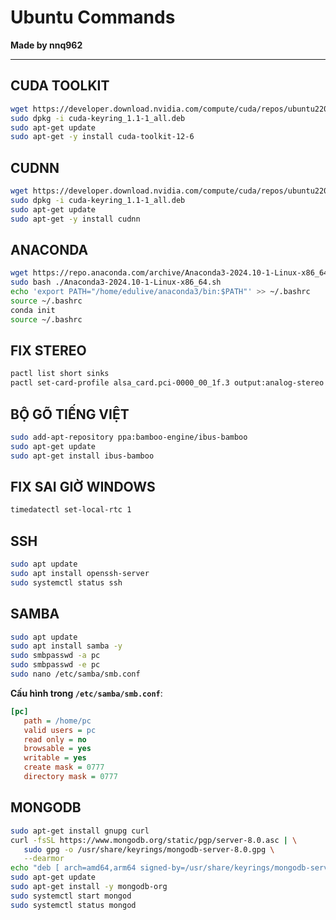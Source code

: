 # Ubuntu Commands

**Made by nnq962**  

---

## CUDA TOOLKIT

```bash
wget https://developer.download.nvidia.com/compute/cuda/repos/ubuntu2204/x86_64/cuda-keyring_1.1-1_all.deb
sudo dpkg -i cuda-keyring_1.1-1_all.deb
sudo apt-get update
sudo apt-get -y install cuda-toolkit-12-6
```

## CUDNN

```bash
wget https://developer.download.nvidia.com/compute/cuda/repos/ubuntu2204/x86_64/cuda-keyring_1.1-1_all.deb
sudo dpkg -i cuda-keyring_1.1-1_all.deb
sudo apt-get update
sudo apt-get -y install cudnn
```

## ANACONDA

```bash
wget https://repo.anaconda.com/archive/Anaconda3-2024.10-1-Linux-x86_64.sh
sudo bash ./Anaconda3-2024.10-1-Linux-x86_64.sh
echo 'export PATH="/home/edulive/anaconda3/bin:$PATH"' >> ~/.bashrc
source ~/.bashrc
conda init
source ~/.bashrc
```

## FIX STEREO

```bash
pactl list short sinks
pactl set-card-profile alsa_card.pci-0000_00_1f.3 output:analog-stereo
```

## BỘ GÕ TIẾNG VIỆT

```bash
sudo add-apt-repository ppa:bamboo-engine/ibus-bamboo
sudo apt-get update
sudo apt-get install ibus-bamboo
```

## FIX SAI GIỜ WINDOWS

```bash
timedatectl set-local-rtc 1
```

## SSH

```bash
sudo apt update
sudo apt install openssh-server
sudo systemctl status ssh
```

## SAMBA

```bash
sudo apt update
sudo apt install samba -y
sudo smbpasswd -a pc
sudo smbpasswd -e pc
sudo nano /etc/samba/smb.conf
```

**Cấu hình trong `/etc/samba/smb.conf`**:  
```ini
[pc]
   path = /home/pc
   valid users = pc
   read only = no
   browsable = yes
   writable = yes
   create mask = 0777
   directory mask = 0777
```

## MONGODB

```bash
sudo apt-get install gnupg curl
curl -fsSL https://www.mongodb.org/static/pgp/server-8.0.asc | \
   sudo gpg -o /usr/share/keyrings/mongodb-server-8.0.gpg \
   --dearmor
echo "deb [ arch=amd64,arm64 signed-by=/usr/share/keyrings/mongodb-server-8.0.gpg ] https://repo.mongodb.org/apt/ubuntu jammy/mongodb-org/8.0 multiverse" | sudo tee /etc/apt/sources.list.d/mongodb-org-8.0.list
sudo apt-get update
sudo apt-get install -y mongodb-org
sudo systemctl start mongod
sudo systemctl status mongod
```

